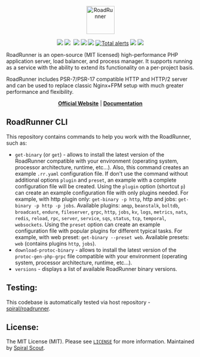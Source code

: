 <p align="center">
 <img src="https://user-images.githubusercontent.com/796136/50286124-6f7f3780-046f-11e9-9f45-e8fedd4f786d.png" height="75px" alt="RoadRunner">
</p>
<p align="center">
 <a href="https://packagist.org/packages/spiral/roadrunner"><img src="https://poser.pugx.org/spiral/roadrunner/version"></a>
	<a href="https://pkg.go.dev/github.com/spiral/roadrunner?tab=doc"><img src="https://godoc.org/github.com/spiral/roadrunner?status.svg"></a>
	<a href="https://github.com/spiral/roadrunner/actions"><img src="https://github.com/spiral/roadrunner/workflows/CI/badge.svg" alt=""></a>
	<a href="https://goreportcard.com/report/github.com/spiral/roadrunner"><img src="https://goreportcard.com/badge/github.com/spiral/roadrunner"></a>
	<a href="https://scrutinizer-ci.com/g/spiral/roadrunner/?branch=master"><img src="https://scrutinizer-ci.com/g/spiral/roadrunner/badges/quality-score.png"></a>
	<a href="https://codecov.io/gh/spiral/roadrunner/"><img src="https://codecov.io/gh/spiral/roadrunner/branch/master/graph/badge.svg"></a>
	<a href="https://lgtm.com/projects/g/spiral/roadrunner/alerts/"><img alt="Total alerts" src="https://img.shields.io/lgtm/alerts/g/spiral/roadrunner.svg?logo=lgtm&logoWidth=18"/></a>
	<a href="https://discord.gg/TFeEmCs"><img src="https://img.shields.io/badge/discord-chat-magenta.svg"></a>
	<a href="https://packagist.org/packages/spiral/roadrunner"><img src="https://img.shields.io/packagist/dd/spiral/roadrunner?style=flat-square"></a>
</p>

RoadRunner is an open-source (MIT licensed) high-performance PHP application server, load balancer, and process manager.
It supports running as a service with the ability to extend its functionality on a per-project basis.

RoadRunner includes PSR-7/PSR-17 compatible HTTP and HTTP/2 server and can be used to replace classic Nginx+FPM setup with much greater performance and flexibility.

<p align="center">
	<a href="https://roadrunner.dev/"><b>Official Website</b></a> | 
	<a href="https://roadrunner.dev/docs"><b>Documentation</b></a>
</p>

## RoadRunner CLI

This repository contains commands to help you work with the RoadRunner, such as:

- `get-binary` (or `get`) - allows to install the latest version of the RoadRunner compatible with 
  your environment (operating system, processor architecture, runtime, etc...).
  Also, this command creates an example `.rr.yaml` configuration file. If don't use the command without additional options 
  `plugin` and `preset`, an example with a complete configuration file will be created. 
  Using the `plugin` option (shortcut `p`) can create an example configuration file with only plugins needed. 
  For example, with http plugin only: `get-binary -p http`, http and jobs: `get-binary -p http -p jobs`. 
  Available plugins: `amqp`, `beanstalk`, `boltdb`, `broadcast`, `endure`, `fileserver`, `grpc`, `http`, `jobs`, `kv`,
  `logs`, `metrics`, `nats`, `redis`, `reload`, `rpc`, `server`, `service`, `sqs`, `status`, `tcp`, `temporal`, `websockets`.
  Using the `preset` option can create an example configuration file with popular plugins for different typical tasks. 
  For example, with web preset: `get-binary --preset web`.
  Available presets: `web` (contains plugins `http`, `jobs`).
- `download-protoc-binary` - allows to install the latest version of the `protoc-gen-php-grpc` file compatible with
  your environment (operating system, processor architecture, runtime, etc...).
- `versions` - displays a list of available RoadRunner binary versions.

Testing:
--------

This codebase is automatically tested via host repository - [spiral/roadrunner](https://github.com/spiral/roadrunner).

License:
--------

The MIT License (MIT). Please see [`LICENSE`](./LICENSE) for more information. 
Maintained by [Spiral Scout](https://spiralscout.com).
